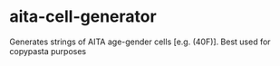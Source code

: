 # aita-cell-generator
Generates strings of AITA age-gender cells [e.g. (40F)]. Best used for copypasta purposes
